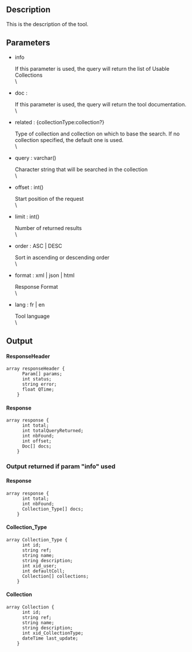 Description
-----------

This is the description of the tool.

Parameters
----------

-   info

    If this parameter is used, the query will return the list of Usable
    Collections \
     \

-   doc :

    If this parameter is used, the query will return the tool
    documentation.\
    \

-   related : {collectionType:collection?}

    Type of collection and collection on which to base the search. If no
    collection specified, the default one is used. \
     \

-   query : varchar()

    Character string that will be searched in the collection\
    \

-   offset : int()

    Start position of the request\
    \

-   limit : int()

    Number of returned results\
    \

-   order : ASC | DESC

    Sort in ascending or descending order \
    \

-   format : xml | json | html

    Response Format\
    \

-   lang : fr | en

    Tool language\
    \

Output
------

#### ResponseHeader

    array responseHeader {
          Param[] params;
          int status;
          string error;
          float QTime;
        }
        

#### Response

    array response {
          int total;
          int totalQueryReturned;
          int nbFound;
          int offset;
          Doc[] docs;
        }
        

### Output returned if param "info" used

#### Response

    array response {
          int total;
          int nbFound;
          Collection_Type[] docs;
        }
        

#### Collection\_Type

    array Collection_Type {
          int id;
          string ref;
          string name;
          string description;
          int xid_user;
          int defaultColl;
          Collection[] collections;
        }
        

#### Collection

    array Collection {
          int id;
          string ref;
          string name;
          string description;
          int xid_CollectionType;
          dateTime last_update;
        }
        

